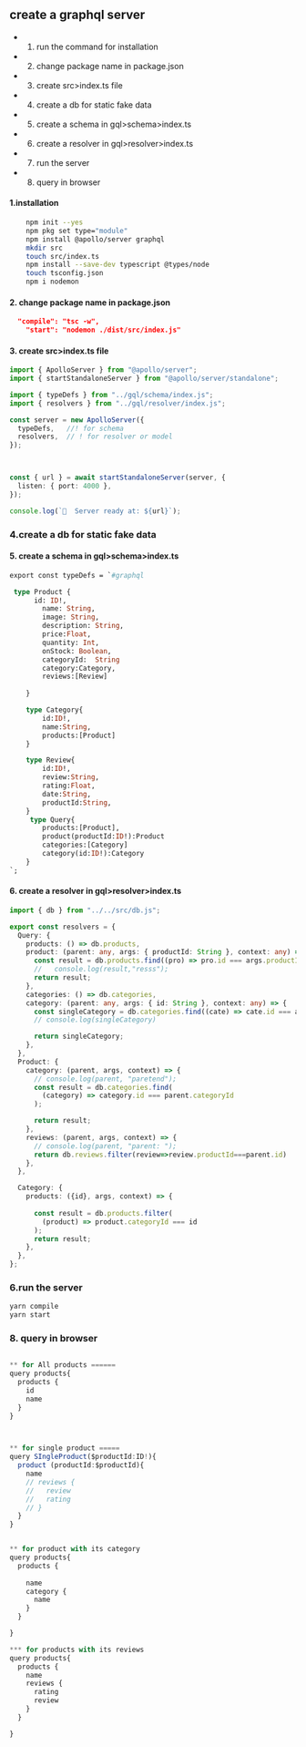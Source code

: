 
## create a graphql server

- 1. run the command for installation
- 2. change package name in package.json
- 3. create src>index.ts file
- 4. create a db for static fake data
- 5. create a schema in gql>schema>index.ts
- 6. create a resolver in gql>resolver>index.ts
- 7. run the server 
- 8. query in browser

#### 1.installation
```bash
    npm init --yes
    npm pkg set type="module"
    npm install @apollo/server graphql
    mkdir src
    touch src/index.ts
    npm install --save-dev typescript @types/node
    touch tsconfig.json
    npm i nodemon
```

#### 2. change package name in package.json

```json
  "compile": "tsc -w",
    "start": "nodemon ./dist/src/index.js"
```

#### 3. create src>index.ts file

```ts
import { ApolloServer } from "@apollo/server";
import { startStandaloneServer } from "@apollo/server/standalone";

import { typeDefs } from "../gql/schema/index.js";
import { resolvers } from "../gql/resolver/index.js";

const server = new ApolloServer({
  typeDefs,   //! for schema
  resolvers,  // ! for resolver or model
});



const { url } = await startStandaloneServer(server, {
  listen: { port: 4000 },
});

console.log(`🚀  Server ready at: ${url}`);
```

### 4.create a db for static fake data

#### 5. create a schema in gql>schema>index.ts

```graphql
export const typeDefs = `#graphql

 type Product {
      id: ID!,
        name: String,
        image: String,
        description: String,
        price:Float,
        quantity: Int,
        onStock: Boolean,
        categoryId:  String
        category:Category,
        reviews:[Review]    
        
    }

    type Category{
        id:ID!,
        name:String,
        products:[Product]
    }

    type Review{
        id:ID!,
        review:String,
        rating:Float,
        date:String,
        productId:String,
    }
     type Query{
        products:[Product],
        product(productId:ID!):Product
        categories:[Category]
        category(id:ID!):Category
    }
`;

```


#### 6. create a resolver in gql>resolver>index.ts
```ts
import { db } from "../../src/db.js";

export const resolvers = {
  Query: {
    products: () => db.products,
    product: (parent: any, args: { productId: String }, context: any) => {
      const result = db.products.find((pro) => pro.id === args.productId);
      //   console.log(result,"resss");
      return result;
    },
    categories: () => db.categories,
    category: (parent: any, args: { id: String }, context: any) => {
      const singleCategory = db.categories.find((cate) => cate.id === args.id);
      // console.log(singleCategory)

      return singleCategory;
    },
  },
  Product: {
    category: (parent, args, context) => {
      // console.log(parent, "paretend");
      const result = db.categories.find(
        (category) => category.id === parent.categoryId
      );

      return result;
    },
    reviews: (parent, args, context) => {
      // console.log(parent, "parent: ");
      return db.reviews.filter(review=>review.productId===parent.id)
    },
  },

  Category: {
    products: ({id}, args, context) => {
     
      const result = db.products.filter(
        (product) => product.categoryId === id
      );
      return result;
    },
  },
};

```

### 6.run the server 
```bash
yarn compile
yarn start

```


### 8. query in browser


```ts

** for All products ======
query products{
  products {
    id
    name
  }
}



** for single product =====
query SIngleProduct($productId:ID!){
  product (productId:$productId){
    name
    // reviews {
    //   review
    //   rating
    // }
  }
}


** for product with its category
query products{
  products {
    
    name
    category {
      name
    }
  }

}

*** for products with its reviews
query products{
  products {  
    name
    reviews {
      rating
      review
    }
  }

}



```
